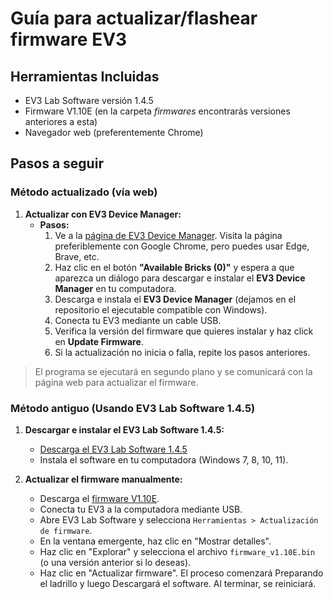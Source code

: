 # Guía para actualizar/flashear firmware EV3

## Herramientas Incluidas

- EV3 Lab Software versión 1.4.5
- Firmware V1.10E (en la carpeta *firmwares* encontrarás versiones anteriores a esta)
- Navegador web (preferentemente Chrome)

## Pasos a seguir

### Método actualizado (vía web)

1. **Actualizar con EV3 Device Manager:**
    - **Pasos:**
      1. Ve a la [página de EV3 Device Manager](https://ev3manager.education.lego.com/#). Visita la página preferiblemente con Google Chrome, pero puedes usar Edge, Brave, etc.
      2. Haz clic en el botón **"Available Bricks (0)"** y espera a que aparezca un diálogo para descargar e instalar el **EV3 Device Manager** en tu computadora. 
      3. Descarga e instala el **EV3 Device Manager** (dejamos en el repositorio el ejecutable compatible con Windows).
      3. Conecta tu EV3 mediante un cable USB.
      4. Verifica la versión del firmware que quieres instalar y haz click en **Update Firmware**.
      5. Si la actualización no inicia o falla, repite los pasos anteriores.

>El programa se ejecutará en segundo plano y se comunicará con la página web para actualizar el firmware.

### Método antiguo (Usando EV3 Lab Software 1.4.5)

1. **Descargar e instalar el EV3 Lab Software 1.4.5:**
    - [Descarga el EV3 Lab Software 1.4.5](https://education.lego.com/en-us/downloads/retiredproducts/mindstorms-ev3-lab/software/)
    - Instala el software en tu computadora (Windows 7, 8, 10, 11).

2. **Actualizar el firmware manualmente:**
    - Descarga el [firmware V1.10E](#).
    - Conecta tu EV3 a la computadora mediante USB.
    - Abre EV3 Lab Software y selecciona `Herramientas > Actualización de firmware`.
    - En la ventana emergente, haz clic en "Mostrar detalles".
    - Haz clic en "Explorar" y selecciona el archivo `firmware_v1.10E.bin` (o una versión anterior si lo deseas).
    - Haz clic en "Actualizar firmware". El proceso comenzará Preparando el ladrillo y luego Descargará el software. Al terminar, se reiniciará.
